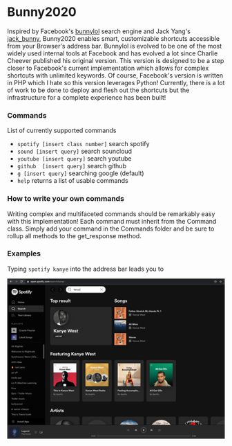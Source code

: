 # Bunny2020
Inspired by Facebook's [bunnylol](https://github.com/ccheever/bunny1) search engine and Jack Yang's
<a href="https://github.com/jackyang127/jack_bunny">jack_bunny</a>, Bunny2020 enables smart, customizable shortcuts accessible from your Browser's address bar. Bunnylol is evolved to be one of the most widely used internal tools at Facebook and has evolved a lot since Charlie Cheever published his original version. This version is designed to be a step closer to Facebook's current implementation which allows for complex shortcuts with unlimited keywords. Of course, Facebook's version is written in PHP which I hate so this version leverages Python! Currently, there is a lot of work to be done to deploy and flesh out the shortcuts but the infrastructure for a complete experience has been built! 

### Commands
List of currently supported commands

* `spotify [insert class number]` search spotify
* `sound [insert query]` search souncloud
* `youtube [insert query]` search youtube
* `github  [insert query]` search github
* `g [insert query]` searching google (default)
* `help` returns a list of usable commands

### How to write your own commands
Writing complex and multifaceted commands should be remarkably easy with this implementation! Each command must inherit from the Command class.
Simply add your command in the Commands folder and be sure to rollup all methods to the get_response method.

### Examples

Typing `spotify kanye` into the address bar leads you to 

![](https://github.com/koolguru/Bunny2020/blob/master/assets/spotify.png?raw=true)
